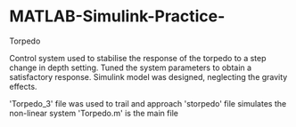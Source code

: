 # MATLAB-Simulink-Practice-

Torpedo 

Control system used to stabilise the response of the torpedo to a step change in depth setting. Tuned the system parameters to obtain a satisfactory response. 
Simulink model was designed, neglecting the gravity effects.

'Torpedo_3' file was used to trail and approach 
'storpedo' file simulates the non-linear system 
'Torpedo.m' is the main file 
